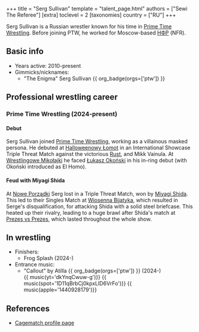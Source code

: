 +++
title = "Serg Sullivan"
template = "talent_page.html"
authors = ["Sewi The Referee"]
[extra]
toclevel = 2
[taxonomies]
country = ["RU"]
+++

Serg Sullivan is a Russian wrestler known for his time in [Prime Time Wrestling](@/o/ptw.md). Before joining PTW, he worked for Moscow-based [НФР][wrestling-moscow] (NFR).

## Basic info

* Years active: 2010-present
* Gimmicks/nicknames:
  - "The Enigma" Serg Sullivan {{ org_badge(orgs=['ptw']) }}

## Professional wrestling career

### Prime Time Wrestling (2024-present)

#### Debut

Serg Sullivan joined [Prime Time Wrestling](@/o/ptw.md), working as a villainous masked persona. He debuted at [Halloweenowy Łomot](@/e/ptw/2024-10-19-ptw-underground-23.md) in an International Showcase Triple Threat Match against the victorious [Rust](@/w/rust.md), and Mikk Vainula. At [Wrestlingowe Mikołajki](@/e/ptw/2024-12-07-ptw-underground-25.md) he faced [Łukasz Okoński](@/w/lukasz-okonski.md) in his in-ring debut (with Okoński introduced as El Homo).

#### Feud with Miyagi Shida

At [Nowe Porządki](@/e/ptw/2025-01-11-ptw-nowe-porzadki.md) Serg lost in a Triple Threat Match, won by [Miyagi Shida](@/w/miyagi-shida.md). This led to their Singles Match at [Wiosenna Bijatyka](@/e/ptw/2025-03-15-ptw-wiosenna-bijatyka.md), which resulted in Serge's disqualification, for attacking Shida with a solid steel briefcase.
This heated up their rivalry, leading to a huge brawl after Shida's match at [Prezes vs Prezes](@/e/ptw/2025-04-12-ptw-prezes-vs-prezes.md), which lasted throughout the whole show.

## In wrestling

* Finishers:
  - Frog Splash (2024-)
* Entrance music:
  - "Callout" by Atilla
    {{ org_badge(orgs=['ptw']) }} (2024-) <br>
    {{ music(yt='dkYnqCwuw-g')}}
    {{ music(spot='1D11qBrbCj0kpxLID6VrFo')}}
    {{ music(apple='1440928179')}}

## References

* [Cagematch profile page](https://www.cagematch.net/?id=2&nr=11741)

[wrestling-moscow]: https://wrestling.moscow
